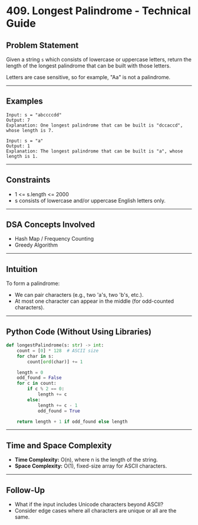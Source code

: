 # 409. Longest Palindrome - Technical Guide

## Problem Statement
Given a string `s` which consists of lowercase or uppercase letters, return the length of the longest palindrome that can be built with those letters.

Letters are case sensitive, so for example, "Aa" is not a palindrome.

---

## Examples
```plaintext
Input: s = "abccccdd"
Output: 7
Explanation: One longest palindrome that can be built is "dccaccd", whose length is 7.

Input: s = "a"
Output: 1
Explanation: The longest palindrome that can be built is "a", whose length is 1.
```

---

## Constraints
- 1 <= s.length <= 2000
- s consists of lowercase and/or uppercase English letters only.

---

## DSA Concepts Involved
- Hash Map / Frequency Counting
- Greedy Algorithm

---

## Intuition
To form a palindrome:
- We can pair characters (e.g., two 'a's, two 'b's, etc.).
- At most one character can appear in the middle (for odd-counted characters).

---

## Python Code (Without Using Libraries)
```python
def longestPalindrome(s: str) -> int:
    count = [0] * 128  # ASCII size
    for char in s:
        count[ord(char)] += 1

    length = 0
    odd_found = False
    for c in count:
        if c % 2 == 0:
            length += c
        else:
            length += c - 1
            odd_found = True

    return length + 1 if odd_found else length
```

---

## Time and Space Complexity
- **Time Complexity:** O(n), where n is the length of the string.
- **Space Complexity:** O(1), fixed-size array for ASCII characters.

---

## Follow-Up
- What if the input includes Unicode characters beyond ASCII?
- Consider edge cases where all characters are unique or all are the same.
